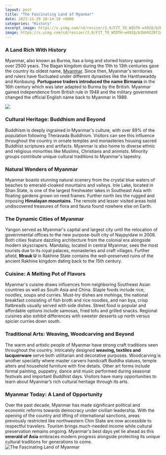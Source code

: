 ```yaml
---
layout: post
title: "The Fascinating Land of Myanmar"
date: 2023-11-20 10:14:18 +0000
categories: "History"
excerpt_image: https://s.yimg.com/cd/resizer/2.0/FIT_TO_WIDTH-w4928/b2bb9120f2db80696ac38327eafffa1c5f101eff.jpg
image: https://s.yimg.com/cd/resizer/2.0/FIT_TO_WIDTH-w4928/b2bb9120f2db80696ac38327eafffa1c5f101eff.jpg
---
```


### A Land Rich With History 
Myanmar, also known as Burma, has a long and storied history spanning over 2500 years. The Bagan kingdom during the 11th to 13th centuries gave the country its oldest name, [Myanmar](https://thetopnews.github.io/why-xbox-controllers-wear-out-over-time/). Since then, Myanmar's territories and rulers have fluctuated under different dynasties like the Hanthawaddy and Konbaung. **Portuguese traders introduced the name Birmania** in the 16th century which was later adapted to Burma by the British. Myanmar gained independence from British rule in 1948 and the military government changed the official English name back to Myanmar in 1989.

![](https://indiaoutbound.info/wp-content/uploads/2020/07/Bagan-1.jpg)
### Cultural Heritage: Buddhism and Beyond
Buddhism is deeply ingrained in Myanmar's culture, with over 89% of the population following Theravada Buddhism. Visitors can see this influence throughout the country in ornate temples and monasteries housing sacred Buddhist scriptures and artifacts. Myanmar is also home to diverse ethnic and religious minorities like Muslims, Christians and animists. Minority groups contribute unique cultural traditions to Myanmar's tapestry.
### Natural Wonders of Myanmar  
Myanmar boasts stunning natural scenery from the crystal blue waters of beaches to emerald-cloaked mountains and valleys. Inle Lake, located in Shan State, is one of the largest freshwater lakes in Southeast Asia with floating gardens grown on reed frames. Further north lies the rugged and imposing **Himalayan mountains**. The remote and lesser visited areas hold undiscovered treasures of flora and fauna found nowhere else on Earth.
### The Dynamic Cities of Myanmar
Yangon served as Myanmar's capital and largest city until the relocation of governmental offices to the new purpose-built city of Naypyidaw in 2006. Both cities feature dazzling architecture from the colonial era alongside modern skyscrapers. Mandalay, located in central Myanmar, sees the most tourists due to its royal palaces, monasteries and craft villages. Further afield, **Mrauk U** in Rakhine State contains the well-preserved ruins of the ancient Rakhine kingdom dating back to the 15th century.
### Cuisine: A Melting Pot of Flavors
Myanmar's cuisine draws influences from neighboring Southeast Asian countries as well as South Asia and China. Staple foods include rice, noodles, soups and curries. Must-try dishes are mohinga, the national breakfast consisting of fish broth and rice noodles, and nan bya, crisp flatbreads usually served with side dishes. Street food is popular and affordable options include samosas, fried tofu and grilled snacks. Regional cuisines also exhibit differences with sweeter desserts up north versus spicier curries down south.  
### Traditional Arts: Weaving, Woodcarving and Beyond
The warm and artistic people of Myanmar have strong craft traditions seen throughout the country. Intricately designed **weaving, textiles and lacquerware** serve both utilitarian and decorative purposes. Woodcarving is another specialty where master carvers handcraft Buddha statues, temple alters and household furniture with fine details. Other art forms include formal painting, puppetry, dance and music performed during seasonal festivals and important Buddhist days. Visitors have many opportunities to learn about Myanmar’s rich cultural heritage through its arts.
### Myanmar Today: A Land of Opportunity
Over the past decade, Myanmar has made significant political and economic reforms towards democracy under civilian leadership. With the opening of the country and lifting of international sanctions, areas previously restricted like northwestern Chin State are now accessible to respectful travelers. Tourism brings much-needed income while cultural preservation remains ongoing. Myanmar's best days yet lie ahead as this **emerald of Asia** embraces modern progress alongside protecting its unique cultural traditions for generations to come.
![The Fascinating Land of Myanmar](https://s.yimg.com/cd/resizer/2.0/FIT_TO_WIDTH-w4928/b2bb9120f2db80696ac38327eafffa1c5f101eff.jpg)